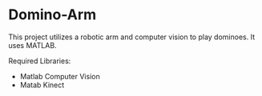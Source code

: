 # Domino-Arm

This project utilizes a robotic arm and computer vision to play dominoes. It uses MATLAB.

Required Libraries:
- Matlab Computer Vision
- Matab Kinect
